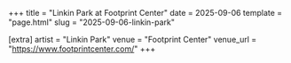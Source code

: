 +++
title = "Linkin Park at Footprint Center"
date = 2025-09-06
template = "page.html"
slug = "2025-09-06-linkin-park"

[extra]
artist = "Linkin Park"
venue = "Footprint Center"
venue_url = "https://www.footprintcenter.com/"
+++

